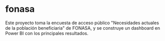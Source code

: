 # fonasa
Este proyecto toma la encuesta de acceso público "Necesidades actuales de la población beneficiaria" de FONASA, y se construye un dashboard en Power BI con los principales resultados.
